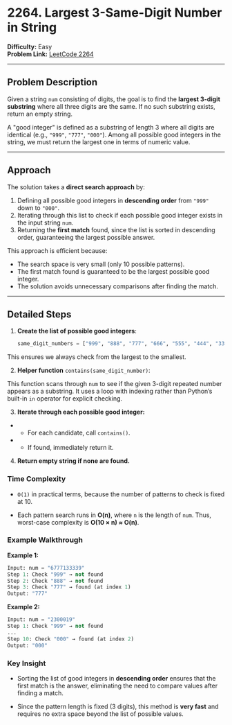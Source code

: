 # 2264. Largest 3-Same-Digit Number in String
**Difficulty:** Easy  
**Problem Link:** [LeetCode 2264](https://leetcode.com/problems/largest-3-same-digit-number-in-string/description/)

---

## Problem Description
Given a string `num` consisting of digits, the goal is to find the **largest 3-digit substring** where all three digits are the same. If no such substring exists, return an empty string.

A "good integer" is defined as a substring of length 3 where all digits are identical (e.g., `"999"`, `"777"`, `"000"`). Among all possible good integers in the string, we must return the largest one in terms of numeric value.

---

## Approach
The solution takes a **direct search approach** by:
1. Defining all possible good integers in **descending order** from `"999"` down to `"000"`.
2. Iterating through this list to check if each possible good integer exists in the input string `num`.
3. Returning the **first match** found, since the list is sorted in descending order, guaranteeing the largest possible answer.

This approach is efficient because:
- The search space is very small (only 10 possible patterns).
- The first match found is guaranteed to be the largest possible good integer.
- The solution avoids unnecessary comparisons after finding the match.

---

## Detailed Steps
1. **Create the list of possible good integers**:  
   ```python
   same_digit_numbers = ["999", "888", "777", "666", "555", "444", "333", "222", "111", "000"]
   ```

This ensures we always check from the largest to the smallest.

2. **Helper function** `contains(same_digit_number)`:

This function scans through `num` to see if the given 3-digit repeated number appears as a substring.
It uses a loop with indexing rather than Python’s built-in `in` operator for explicit checking.

3. **Iterate through each possible good integer:**

- - For each candidate, call `contains()`.

- - If found, immediately return it.

4. **Return empty string if none are found.**

### Time Complexity

- `O(1)` in practical terms, because the number of patterns to check is fixed at 10.

- Each pattern search runs in **O(n)**, where `n` is the length of `num`.
Thus, worst-case complexity is **O(10 × n) ≈ O(n)**.

### Example Walkthrough

**Example 1:**
```python
Input: num = "6777133339"
Step 1: Check "999" → not found
Step 2: Check "888" → not found
Step 3: Check "777" → found (at index 1)
Output: "777"
```

**Example 2:**
```python
Input: num = "2300019"
Step 1: Check "999" → not found
...
Step 10: Check "000" → found (at index 2)
Output: "000"
```

### Key Insight

- Sorting the list of good integers in **descending order** ensures that the first match is the answer, eliminating the need to compare values after finding a match.

- Since the pattern length is fixed (3 digits), this method is **very fast** and requires no extra space beyond the list of possible values.